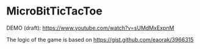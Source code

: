# MicroBitTicTacToe

DEMO (draft): https://www.youtube.com/watch?v=sUMdMxExpnM

The logic of the game is based on https://gist.github.com/eaorak/3966315

